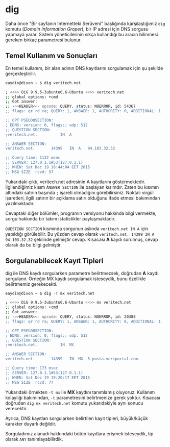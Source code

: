 # dig

Daha önce "Bir sayfanın İnternetteki Serüveni" başlığında karşılaştığımız ```dig``` komutu (*Domain Information Groper*), bir IP adresi için DNS sorgusu yapmaya yarar. Sistem yöneticilerinin sıkça kullandığı bu aracın bilinmesi gereken birkaç parametresi bulunur.

## Temel Kullanım ve Sonuçları

En temel kullanım, bir alan adının DNS kayıtlarını sorgulamak için şu şekilde gerçekleştirilir.

```bash
eaydin@dixon ~ $ dig veritech.net

; <<>> DiG 9.9.5-3ubuntu0.6-Ubuntu <<>> veritech.net
;; global options: +cmd
;; Got answer:
;; ->>HEADER<<- opcode: QUERY, status: NOERROR, id: 54367
;; flags: qr rd ra; QUERY: 1, ANSWER: 1, AUTHORITY: 0, ADDITIONAL: 1

;; OPT PSEUDOSECTION:
; EDNS: version: 0, flags:; udp: 512
;; QUESTION SECTION:
;veritech.net.			IN	A

;; ANSWER SECTION:
veritech.net.		14399	IN	A	94.103.32.32

;; Query time: 1122 msec
;; SERVER: 127.0.1.1#53(127.0.1.1)
;; WHEN: Sat Dec 19 18:44:04 EET 2015
;; MSG SIZE  rcvd: 57
```

Yukarıdaki çıktı, veritech.net adresinin A kayıtlarını göstermektedir. İlgilendiğimiz kısım ```ÀNSWER SECTION``` ile başlayan kısımdır. Zaten bu kısımın altındaki satırın başında ```;``` işareti olmadığını görebilirsiniz. Noktalı virgül işaretleri, ilgili satırın bir açıklama satırı olduğunu ifade etmesi bakımından yazılmaktadır.

Cevaptaki diğer bölümler, programın versiyonu hakkında bilgi vermekte, sorgu hakkında bir takım istatistikler paylaşmaktadır.

```QUESTION SECTION``` kısmında sorgunun aslında ```veritech.net IN A``` için yapıldığı görülebilir. Bu yüzden cevap olarak ```veritech.net. 14399 IN A 94.103.32.32``` şeklinde gelmiştir cevap. Kısacası **A** kaydı sorulmuş, cevap olarak da bu bilgi gelmiştir.

## Sorgulanabilecek Kayıt Tipleri

dig ile DNS kaydı sorgularken parametre belirtmezsek, doğrudan **A** kaydı sorgulanır. Örneğin MX kaydı sorgulamak isteseydik, bunu özellikle belirtmemiz gerekecekti.

```bash
eaydin@dixon ~ $ dig -t mx veritech.net

; <<>> DiG 9.9.5-3ubuntu0.6-Ubuntu <<>> mx veritech.net
;; global options: +cmd
;; Got answer:
;; ->>HEADER<<- opcode: QUERY, status: NOERROR, id: 20388
;; flags: qr rd ra; QUERY: 1, ANSWER: 1, AUTHORITY: 0, ADDITIONAL: 1

;; OPT PSEUDOSECTION:
; EDNS: version: 0, flags:; udp: 512
;; QUESTION SECTION:
;veritech.net.			IN	MX

;; ANSWER SECTION:
veritech.net.		14399	IN	MX	5 posta.veriportal.com.

;; Query time: 173 msec
;; SERVER: 127.0.1.1#53(127.0.1.1)
;; WHEN: Sat Dec 19 19:20:17 EET 2015
;; MSG SIZE  rcvd: 77
```

Yukarıdaki örnekten ```-t mx``` ile **MX** kaydını tanımlamış oluyoruz. Kullanım kolaylığı bakımından, ```-t``` parametresini belirtmenize gerek yoktur. Kısacası doğrudan ```dig mx veritech.net``` komutu yukarıdakiyle aynı sonucu verecektir.

Ayrıca, DNS kayıtları sorgularken belirtilen kayıt tipleri, büyük/küçük karakter duyarlı değildir.

Sorguladımız alanadı hakkındaki bütün kayıtlara erişmek isteseydik, tip olarak ```ANY``` tanımlayabilirdik.


